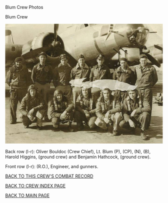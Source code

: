 
Blum Crew Photos






 




Blum Crew  
  

![](Blum.jpg)  

Back row (l-r): Oliver Bouldoc (Crew Chief), Lt. Blum (P), (CP), (N), (B), Harold Higgins, (ground crew) and Benjamin Hathcock, (ground crew).  

Front row (l-r): (R.O.), Engineer, and gunners.
  
  

[BACK TO THIS CREW'S COMBAT RECORD](ValorToVictory/crews/Blum.md)  

[BACK TO CREW INDEX PAGE](ValorToVictory/000crews.md)  

[BACK TO MAIN PAGE](ValorToVictory/index.html)


